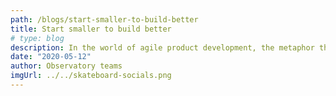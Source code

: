 ```yaml
---
path: /blogs/start-smaller-to-build-better
title: Start smaller to build better
# type: blog
description: In the world of agile product development, the metaphor that it is smarter to build a skateboard than it is to build a car is well-known.
date: "2020-05-12"
author: Observatory teams
imgUrl: ../../skateboard-socials.png
---
```


#
